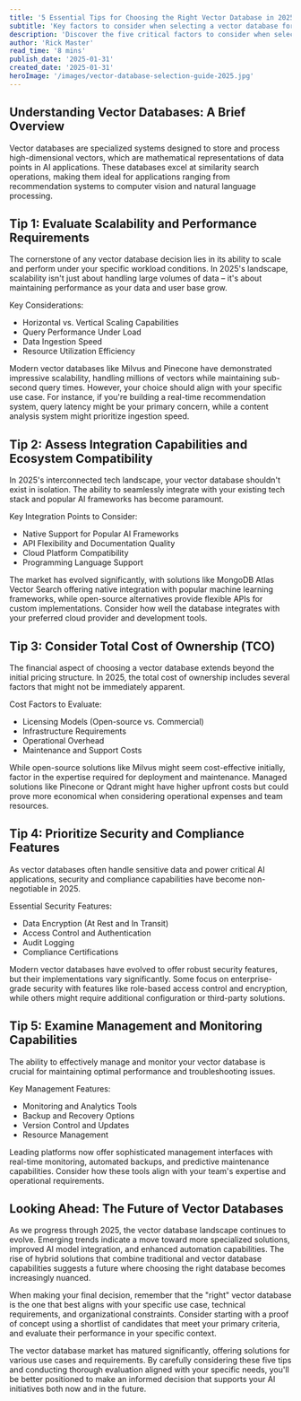 ```yaml
---
title: '5 Essential Tips for Choosing the Right Vector Database in 2025: A Comprehensive Guide'
subtitle: 'Key factors to consider when selecting a vector database for AI applications'
description: 'Discover the five critical factors to consider when selecting a vector database in 2025. From scalability and integration capabilities to security features and cost considerations, this guide provides essential insights for organizations looking to implement vector databases in their AI infrastructure.'
author: 'Rick Master'
read_time: '8 mins'
publish_date: '2025-01-31'
created_date: '2025-01-31'
heroImage: '/images/vector-database-selection-guide-2025.jpg'
---
```


## Understanding Vector Databases: A Brief Overview

Vector databases are specialized systems designed to store and process high-dimensional vectors, which are mathematical representations of data points in AI applications. These databases excel at similarity search operations, making them ideal for applications ranging from recommendation systems to computer vision and natural language processing.

## Tip 1: Evaluate Scalability and Performance Requirements

The cornerstone of any vector database decision lies in its ability to scale and perform under your specific workload conditions. In 2025's landscape, scalability isn't just about handling large volumes of data – it's about maintaining performance as your data and user base grow.

Key Considerations:
- Horizontal vs. Vertical Scaling Capabilities
- Query Performance Under Load
- Data Ingestion Speed
- Resource Utilization Efficiency

Modern vector databases like Milvus and Pinecone have demonstrated impressive scalability, handling millions of vectors while maintaining sub-second query times. However, your choice should align with your specific use case. For instance, if you're building a real-time recommendation system, query latency might be your primary concern, while a content analysis system might prioritize ingestion speed.

## Tip 2: Assess Integration Capabilities and Ecosystem Compatibility

In 2025's interconnected tech landscape, your vector database shouldn't exist in isolation. The ability to seamlessly integrate with your existing tech stack and popular AI frameworks has become paramount.

Key Integration Points to Consider:
- Native Support for Popular AI Frameworks
- API Flexibility and Documentation Quality
- Cloud Platform Compatibility
- Programming Language Support

The market has evolved significantly, with solutions like MongoDB Atlas Vector Search offering native integration with popular machine learning frameworks, while open-source alternatives provide flexible APIs for custom implementations. Consider how well the database integrates with your preferred cloud provider and development tools.

## Tip 3: Consider Total Cost of Ownership (TCO)

The financial aspect of choosing a vector database extends beyond the initial pricing structure. In 2025, the total cost of ownership includes several factors that might not be immediately apparent.

Cost Factors to Evaluate:
- Licensing Models (Open-source vs. Commercial)
- Infrastructure Requirements
- Operational Overhead
- Maintenance and Support Costs

While open-source solutions like Milvus might seem cost-effective initially, factor in the expertise required for deployment and maintenance. Managed solutions like Pinecone or Qdrant might have higher upfront costs but could prove more economical when considering operational expenses and team resources.

## Tip 4: Prioritize Security and Compliance Features

As vector databases often handle sensitive data and power critical AI applications, security and compliance capabilities have become non-negotiable in 2025.

Essential Security Features:
- Data Encryption (At Rest and In Transit)
- Access Control and Authentication
- Audit Logging
- Compliance Certifications

Modern vector databases have evolved to offer robust security features, but their implementations vary significantly. Some focus on enterprise-grade security with features like role-based access control and encryption, while others might require additional configuration or third-party solutions.

## Tip 5: Examine Management and Monitoring Capabilities

The ability to effectively manage and monitor your vector database is crucial for maintaining optimal performance and troubleshooting issues.

Key Management Features:
- Monitoring and Analytics Tools
- Backup and Recovery Options
- Version Control and Updates
- Resource Management

Leading platforms now offer sophisticated management interfaces with real-time monitoring, automated backups, and predictive maintenance capabilities. Consider how these tools align with your team's expertise and operational requirements.

## Looking Ahead: The Future of Vector Databases

As we progress through 2025, the vector database landscape continues to evolve. Emerging trends indicate a move toward more specialized solutions, improved AI model integration, and enhanced automation capabilities. The rise of hybrid solutions that combine traditional and vector database capabilities suggests a future where choosing the right database becomes increasingly nuanced.

When making your final decision, remember that the "right" vector database is the one that best aligns with your specific use case, technical requirements, and organizational constraints. Consider starting with a proof of concept using a shortlist of candidates that meet your primary criteria, and evaluate their performance in your specific context.

The vector database market has matured significantly, offering solutions for various use cases and requirements. By carefully considering these five tips and conducting thorough evaluation aligned with your specific needs, you'll be better positioned to make an informed decision that supports your AI initiatives both now and in the future.